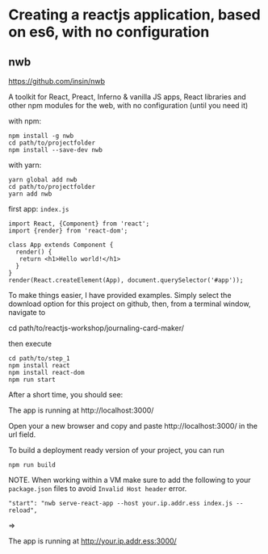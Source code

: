 # Creating a reactjs application, based on es6, with no configuration

## nwb

https://github.com/insin/nwb

A toolkit for React, Preact, Inferno & vanilla JS apps, React libraries and other npm modules for the web, with no configuration (until you need it)

with npm:

    npm install -g nwb
    cd path/to/projectfolder
    npm install --save-dev nwb

with yarn:

    yarn global add nwb
    cd path/to/projectfolder
    yarn add nwb

first app:
`index.js`

    import React, {Component} from 'react';
    import {render} from 'react-dom';

    class App extends Component {
      render() {
       return <h1>Hello world!</h1>
      }
    }
    render(React.createElement(App), document.querySelector('#app'));


To make things easier, I have provided examples. Simply select the download option for this project on github, then, from a terminal window, navigate to

   cd path/to/reactjs-workshop/journaling-card-maker/

then execute

    cd path/to/step_1
    npm install react
    npm install react-dom
    npm run start

After a short time, you should see:

  The app is running at http://localhost:3000/

Open your a new browser and copy and paste http://localhost:3000/ in the url field.

To build a deployment ready version of your project, you can run

    npm run build


NOTE. When working within a VM make sure to add the following to your `package.json` files to avoid `Invalid Host header` error.

    "start": "nwb serve-react-app --host your.ip.addr.ess index.js --reload",

=>

The app is running at http://your.ip.addr.ess:3000/
